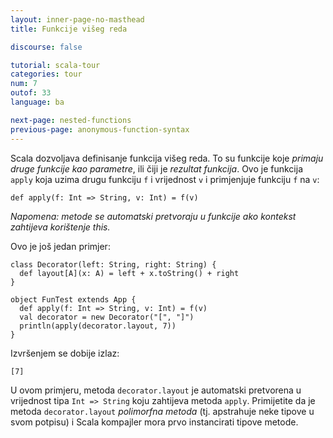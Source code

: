 ```yaml
---
layout: inner-page-no-masthead
title: Funkcije višeg reda

discourse: false

tutorial: scala-tour
categories: tour
num: 7
outof: 33
language: ba

next-page: nested-functions
previous-page: anonymous-function-syntax
---
```


Scala dozvoljava definisanje funkcija višeg reda.
To su funkcije koje _primaju druge funkcije kao parametre_, ili čiji je _rezultat funkcija_.
Ovo je funkcija `apply` koja uzima drugu funkciju `f` i vrijednost `v` i primjenjuje funkciju `f` na `v`:

    def apply(f: Int => String, v: Int) = f(v)

_Napomena: metode se automatski pretvoraju u funkcije ako kontekst zahtijeva korištenje this._

Ovo je još jedan primjer:
 
    class Decorator(left: String, right: String) {
      def layout[A](x: A) = left + x.toString() + right
    }
    
    object FunTest extends App {
      def apply(f: Int => String, v: Int) = f(v)
      val decorator = new Decorator("[", "]")
      println(apply(decorator.layout, 7))
    }
 
Izvršenjem se dobije izlaz:

    [7]

U ovom primjeru, metoda `decorator.layout` je automatski pretvorena u vrijednost tipa `Int => String` koju zahtijeva metoda `apply`.
Primijetite da je metoda `decorator.layout` _polimorfna metoda_ (tj. apstrahuje neke tipove u svom potpisu)
i Scala kompajler mora prvo instancirati tipove metode.
